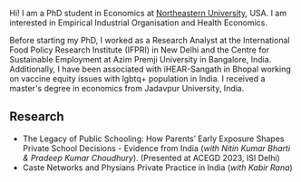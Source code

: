 Hi! I am a PhD student in Economics at [Northeastern University](https://www.northeastern.edu/), USA. I am interested in Empirical Industrial Organisation and Health Economics.

Before starting my PhD, I worked as a Research Analyst at the International Food Policy Research Institute (IFPRI) in New Delhi and the Centre for Sustainable Employment at Azim Premji University in Bangalore, India. Additionally, I have been associated with iHEAR-Sangath in Bhopal working on vaccine equity issues with lgbtq+ population in India. I received a master's degree in economics from Jadavpur University, India.

## Research
- The Legacy of Public Schooling: How Parents’ Early Exposure Shapes Private School Decisions - Evidence from India (_with Nitin Kumar Bharti & Pradeep Kumar Choudhury_). (Presented at ACEGD 2023, ISI Delhi)
- Caste Networks and Physians Private Practice in India (_with Kabir Rana_)
